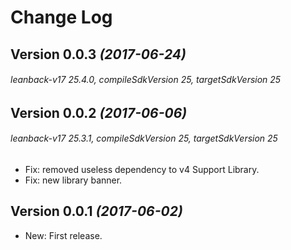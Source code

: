 Change Log
==========

## Version 0.0.3 *(2017-06-24)*
###### leanback-v17 25.4.0, compileSdkVersion 25, targetSdkVersion 25

## Version 0.0.2 *(2017-06-06)*
###### leanback-v17 25.3.1, compileSdkVersion 25, targetSdkVersion 25
 * Fix: removed useless dependency to v4 Support Library.
 * Fix: new library banner.

## Version 0.0.1 *(2017-06-02)*
 * New: First release.
 
